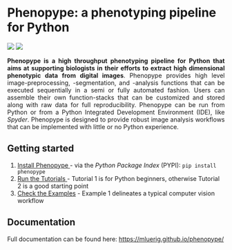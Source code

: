 # Phenopype: a phenotyping pipeline for Python
<img src="https://raw.githubusercontent.com/mluerig/phenopype/master/assets/coverage.svg">
<img src="https://raw.githubusercontent.com/mluerig/phenopype/master/assets/logo.png">

<div align="justify">

<strong>Phenopype is a high throughput phenotyping pipeline for Python that aims at supporting biologists in their efforts to extract high dimensional phenotypic data from digital images</strong>. Phenopype provides high level image-preprocessing, -segmentation, and -analysis functions that can be executed sequentially in a semi or fully automated fashion. Users can assemble their own function-stacks that can be customized and stored along with raw data for full reproducibility. Phenopype can be run from Python or from a Python Integrated Development Environment (IDE), like <i>Spyder</i>. Phenopype is designed to provide robust image analysis workflows that can be implemented with little or no Python experience.<br>

</div>

## Getting started
<ol>
<li><a href="https://mluerig.github.io/phenopype/installation.html">Install Phenopype </a> - via the <i>Python Package Index</i> (PYPI): <code>pip install phenopype</code></li> 
<li><a href="https://mluerig.github.io/phenopype/tutorial_0.html">Run the Tutorials </a> - Tutorial 1 is for Python beginners, otherwise Tutorial 2 is a good starting point </li>
<li><a href="https://mluerig.github.io/phenopype/index.html#examples">Check the Examples</a> - Example 1 delineates a typical computer vision workflow </li>
</ol>

## Documentation
Full documentation can be found here: https://mluerig.github.io/phenopype/
